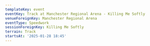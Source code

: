 ```yaml
---
templateKey: event
eventKey: Track at Manchester Regional Arena - Killing Me Softly
venueForeignKey: Manchester Regional Arena
eventType: Speedwork
sessionForeignKey: Killing Me Softly
terrain: Track
startsAt: '2025-01-28 18:45'
---
```

